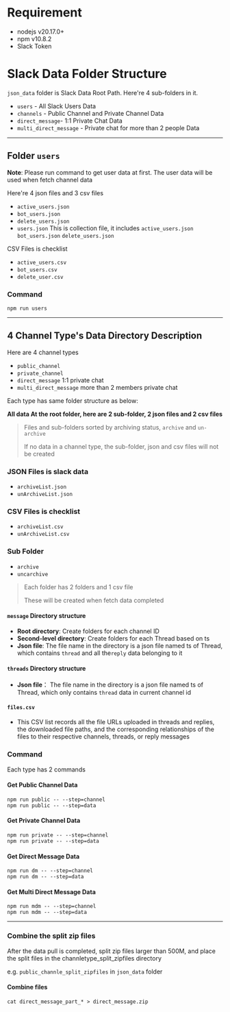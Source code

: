 # Requirement
- nodejs v20.17.0+
- npm v10.8.2
- Slack Token

# Slack Data Folder Structure
`json_data` folder is Slack Data Root Path. Here're 4 sub-folders in it. 
- `users` - All Slack Users Data
- `channels` - Public Channel and Private Channel Data
- `direct_message`- 1:1 Private Chat Data
- `multi_direct_message` - Private chat for more than 2 people Data
---
## Folder `users`

**Note**: Please run command to get user data at first. The user data will be used when fetch channel data

Here're 4 json files and 3 csv files
- `active_users.json`
- `bot_users.json`
- `delete_users.json`
- `users.json` This is collection file, it includes `active_users.json` `bot_users.json` `delete_users.json`

CSV Files is checklist
- `active_users.csv`
- `bot_users.csv`
- `delete_user.csv`

### Command
```
npm run users
```

---
## 4 Channel Type's Data Directory Description
Here are 4 channel types
- `public_channel`
- `private_channel`
- `direct_message` 1:1 private chat
- `multi_direct_message` more than 2 members private chat

Each type has same folder structure as below:

**All data At the root folder, here are 2 sub-folder, 2 json files and 2 csv files**

> Files and sub-folders sorted by archiving status, `archive` and `un-archive`
> 
> If no data in a channel type, the sub-folder, json and csv files will not be created

### JSON Files is slack data
- `archiveList.json`
- `unArchiveList.json`

### CSV Files is checklist
- `archiveList.csv`
- `unArchiveList.csv`

### Sub Folder
- `archive`
- `uncarchive`

>Each folder has 2 folders and 1 csv file
>
>These will be created when fetch data completed

#### `message` Directory structure
- **Root directory**: Create folders for each channel ID
- **Second-level directory**: Create folders for each Thread based on ts
- **Json file**: The file name in the directory is a json file named ts of Thread, which contains `thread` and all the`reply` data belonging to it

#### `threads` Directory structure
- **Json file**： The file name in the directory is a json file named ts of Thread, which only contains `thread` data 
  in current channel id

#### `files.csv` 
- This CSV list records all the file URLs uploaded in threads and replies, the downloaded file paths, and the corresponding relationships of the files to their respective channels, threads, or reply messages

### Command
Each type has 2 commands
#### Get Public Channel Data
```
npm run public -- --step=channel
npm run public -- --step=data
```
#### Get Private Channel Data
```
npm run private -- --step=channel
npm run private -- --step=data
```
#### Get Direct Message Data
```
npm run dm -- --step=channel
npm run dm -- --step=data
```
#### Get Multi Direct Message Data
```
npm run mdm -- --step=channel
npm run mdm -- --step=data
```
---
### Combine the split zip files
After the data pull is completed, split zip files larger than 500M, and place the split files in the channletype_split_zipfiles directory

e.g. `public_channle_split_zipfiles` in `json_data` folder

#### Combine files
```
cat direct_message_part_* > direct_message.zip
```